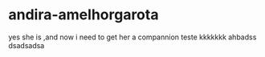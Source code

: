 # andira-amelhorgarota
yes she is ,and now i need to get her a compannion teste
kkkkkkk
ahbadss
dsadsadsa
